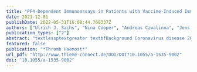```yaml
---
title: "PF4-Dependent Immunoassays in Patients with Vaccine-Induced Immune Thrombotic Thrombocytopenia: Results of an Interlaboratory Comparison"
date: 2021-12-01
publishDate: 2022-05-31T16:00:44.768337Z
authors: ["Ulrich J. Sachs", "Nina Cooper", "Andreas Czwalinna", "Jens Müller", "Bernd Pötzsch", "Andreas Tiede", "Karina Althaus"]
publication_types: ["2"]
abstract: "textlessptextgreater textbfBackground Coronavirus disease 2019 vaccine ChAdOx1 nCov-19 may rarely lead to vaccine-induced thrombotic thrombocytopenia (VITT). Antibody-mediated, platelet factor 4 (PF4)-dependent platelet activation appears to resemble a key mechanism in VITT, partially comparable to heparin-induced thrombocytopenia. The use of PF4/heparin immunoassays has been proposed as part of a diagnostic approach, but their sensitivity has not been established.textless/ptextgreater textlessptextgreater textbfMethods Sera from 12 well-defined VITT patients were first studied by two different laboratories in functional assays. Sera where then used for an interlaboratory comparison, in which five different PF4/heparin immunoassays were used by four laboratories.textless/ptextgreater textlessptextgreater textbfResults Results for functional testing were highly concordant. VITT antibodies were also reliably detected by PF4/heparin enzyme-linked immunosorbent assays (ELISAs) (92–100%). In contrast, only 25% of VITT antibodies were reactive in a particle gel immunoassay (PaGIA), and 8% in a lateral flow assay (LFA). An automated chemiluminescence immunoassay (CLIA) was negative for all sera tested (0%).textless/ptextgreater textlessptextgreater textbfConclusion It seems feasible to establish functional antibody testing for the confirmation of VITT. For the initial screening of suspected VITT cases, PaGIA, LFA, and CLIA are useless when applied as single tests. Only ELISA-based PF4/heparin immunoassays are sensitive enough to be incorporated in the diagnostic workup. However, a combination of a positive ELISA and a negative CLIA may be useful to identify VITT antibodies in the absence of confirmatory functional assays.textless/ptextgreater"
featured: false
publication: "*Thromb Haemost*"
url_pdf: "http://www.thieme-connect.de/DOI/DOI?10.1055/a-1535-9002"
doi: "10.1055/a-1535-9002"
---
```


